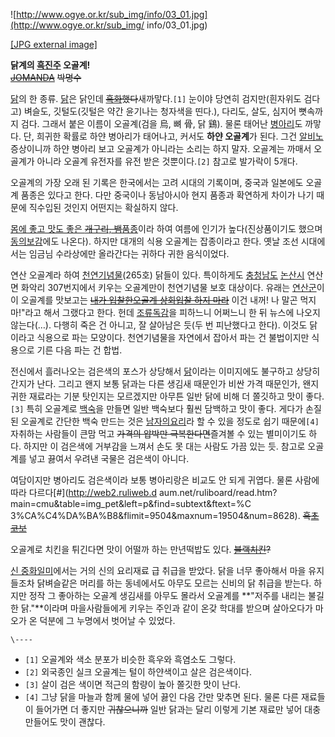 ![http://www.ogye.or.kr/sub_img/info/03_01.jpg](http://www.ogye.or.kr/sub_img/
info/03_01.jpg)

[[JPG external image]](http://www.ogye.or.kr/sub_img/info/03_01.jpg)

  
**닭계의 [흑진주](%ED%9D%91%EC%A7%84%EC%A3%BC.md) 오골계!**  
<del>[JOMANDA](JOMANDA.md)</del> <del>박명수</del>

[닭](%EB%8B%AD.md)의 한 종류. [닭](%EB%8B%AD.md)은 닭인데
<del>[흑화](%ED%9D%91%ED%99%94.md)했다</del>새까맣다.`[1]` 눈이야 당연히 검지만(흰자위도 검다고)
벼슬도, 깃털도(깃털은 약간 윤기나는 청자색을 띤다.), 다리도, 살도, 심지어 뼛속까지 검다. 그래서 붙은 이름이 오골계(검을 烏, 뼈
骨, 닭 鷄). 물론 태어난 [병아리](%EB%B3%91%EC%95%84%EB%A6%AC.md)도 까맣다. 단, 희귀한 확률로 하얀
병아리가 태어나고, 커서도 **하얀 오골계**가 된다. 그건
[알비노](%EC%95%8C%EB%B9%84%EB%85%B8.md)증상이니까 하얀 병아리 보고 오골계가 아니라는 소리는 하지 말자.
오골계는 까매서 오골계가 아니라 오골계 유전자를 유전 받은 것뿐이다.`[2]` 참고로 발가락이 5개다.

오골계의 가장 오래 된 기록은 한국에서는 고려 시대의 기록이며, 중국과 일본에도 오골계 품종은 있다고 한다. 다만 중국이나 동남아시아 현지
품종과 확연하게 차이가 나기 때문에 직수입된 것인지 어떤지는 확실하지 않다.

[몸에 좋고 맛도 좋은 <del>개구리, 뱀</del>품종](%EC%B0%B8%EC%95%84%EC%A3%BC%EC%84%B8%EC%9A%94.md)이라 하여 여름에 인기가
높다(진상품이기도 했으며 [동의보감](%EB%8F%99%EC%9D%98%EB%B3%B4%EA%B0%90.md)에도 나온다). 하지만
대개의 식용 오골계는 잡종이라고 한다. 옛날 조선 시대에서는 임금님 수라상에만 올라간다는 귀하다 귀한 음식이었다.

연산 오골계라 하여 [천연기념물](%EC%B2%9C%EC%97%B0%EA%B8%B0%EB%85%90%EB%AC%BC.md)(265호)
닭들이 있다. 특이하게도 [충청남도](%EC%B6%A9%EC%B2%AD%EB%82%A8%EB%8F%84.md)
[논산시](%EB%85%BC%EC%82%B0%EC%8B%9C.md) 연산면 화악리 307번지에서 키우는 오골계만이 천연기념물 보호
대상이다. 유래는 [연산군](%EC%97%B0%EC%82%B0%EA%B5%B0.md)이 이 오골계를 맛보고는 <del>[내가 입찰한오골계 상회입찰 하지 마라](Drakedog.md)</del> 이건 내꺼! 나 말곤 먹지마!"라고 해서 그랬다고 한다. 헌데
[조류독감](%EC%A1%B0%EB%A5%98%EB%8F%85%EA%B0%90.md)을 피하느니 어쩌느니 한 뒤 뉴스에 나오지
않는다(…). 다행히 죽은 건 아니고, 잘 살아남은 듯(두 번 피난했다고 한다). 이것도 닭이라고 식용으로 파는 모양이다. 천연기념물을
자연에서 잡아서 파는 건 불법이지만 식용으로 기른 다음 파는 건 합법.

전신에서 흘러나오는 검은색의 포스가 상당해서 [닭](%EB%8B%AD.md)이라는 이미지에도 불구하고 상당히 간지가 난다. 그리고 왠지
보통 닭과는 다른 생김새 때문인가 비싼 가격 때문인가, 왠지 귀한 재료라는 기분 탓인지는 모르겠지만 아무튼 일반 닭에 비해 더 쫄깃하고 맛이
좋다.`[3]` 특히 오골계로 [백숙](%EB%B0%B1%EC%88%99.md)을 만들면 일반 백숙보다 훨씬 담백하고 맛이 좋다.
게다가 손질된 오골계로 간단한 백숙 만드는 것은 [남자의요리](%EB%82%A8%EC%9E%90%EC%9D%98%20%EC%9A%94%EB%A6%AC.md)라 할 수 있을 정도로 쉽기
때문에`[4]` 자취하는 사람들이 큰맘 먹고 <del>가격의 압박만 극복한다면</del>즐겨볼 수 있는 별미이기도 하다. 하지만 이 검은색에
거부감을 느껴서 손도 못 대는 사람도 가끔 있는 듯. 참고로 오골계를 넣고 끓여서 우려낸 국물은 검은색이 아니다.

여담이지만 병아리도 검은색이라 보통 병아리랑은 비교도 안 되게 귀엽다. 물론 사람에 따라 다르다[#](http://web2.ruliweb.d
aum.net/ruliboard/read.htm?main=cmu&table=img_pet&left=p&find=subtext&ftext=%C
3%CA%C4%DA%BA%B8&flimit=9504&maxnum=19504&num=8628).
<del>흑[초코보](%EC%B4%88%EC%BD%94%EB%B3%B4.md)</del>

오골계로 치킨을 튀긴다면 맛이 어떨까 하는 만년떡밥도 있다.
<del>[블랙치킨](%EB%B8%94%EB%9E%99%EC%B9%98%ED%82%A8.md)?</del>

[신 중화일미](%EC%8B%A0%20%EC%A4%91%ED%99%94%EC%9D%BC%EB%AF%B8.md)에서는 거의 신의 요리재료
급 취급을 받았다. 닭을 너무 좋아해서 마을 유지들조차 닭벼슬같은 머리를 하는 동네에서도 아무도 모르는 신비의 닭 취급을 받는다. 하지만
정작 그 좋아하는 오골계 생김새를 아무도 몰라서 오골계를 **"저주를 내리는 불길한 닭."**이라며 마을사람들에게 키우는 주인과 같이 온갖
학대를 받으며 살아오다가 마오가 온 덕분에 그 누명에서 벗어날 수 있었다.

`\----`

  * `[1]` 오골계와 색소 분포가 비슷한 흑우와 흑염소도 그렇다.
  * `[2]` 외국종인 실크 오골계는 털이 하얀색이고 살은 검은색이다.
  * `[3]` 살이 검은 색이면 적근의 함량이 높아 쫄깃한 맛이 난다.
  * `[4]` 그냥 닭을 마늘과 함께 물에 넣어 끓인 다음 간만 맞추면 된다. 물론 다른 재료들이 들어가면 더 좋지만 <del>귀찮으니까</del> 일반 닭과는 달리 이렇게 기본 재료만 넣어 대충 만들어도 맛이 괜찮다.

